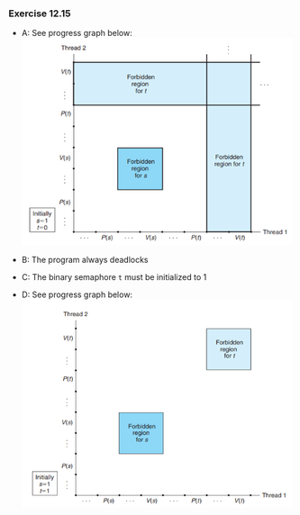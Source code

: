 ### Exercise 12.15
- A: See progress graph below:
![graph](https://github.com/jonathantorres/bookshelf/blob/master/csapp/img/12.15a.png)

- B: The program always deadlocks
- C: The binary semaphore `t` must be initialized to 1
- D: See progress graph below:
![graph](https://github.com/jonathantorres/bookshelf/blob/master/csapp/img/12.15b.png)
